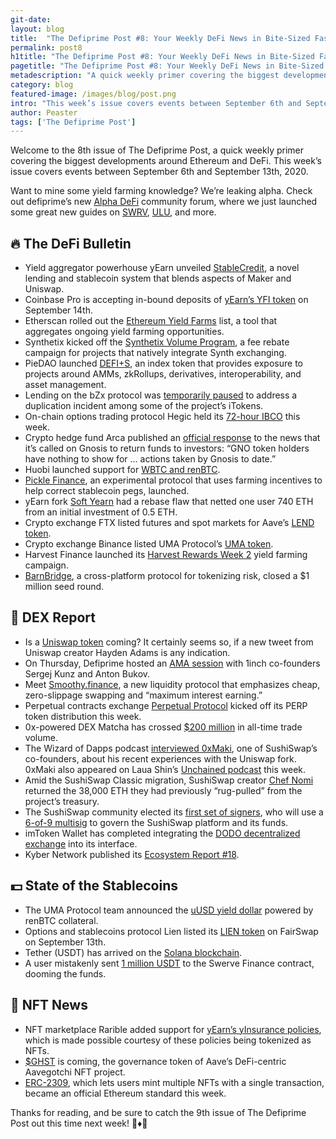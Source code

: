 ```yaml
---
git-date:
layout: blog
title:  "The Defiprime Post #8: Your Weekly DeFi News in Bite-Sized Fashion"
permalink: post8
h1title: "The Defiprime Post #8: Your Weekly DeFi News in Bite-Sized Fashion"
pagetitle: "The Defiprime Post #8: Your Weekly DeFi News in Bite-Sized Fashion"
metadescription: "A quick weekly primer covering the biggest developments around Ethereum and DeFi. This week’s issue covers events between September 6th and September 13th, 2020"
category: blog
featured-image: /images/blog/post.png
intro: "This week’s issue covers events between September 6th and September 13th, 2020"
author: Peaster
tags: ['The Defiprime Post']
---
```

Welcome to the 8th issue of The Defiprime Post, a quick weekly primer covering the biggest developments around Ethereum and DeFi. This week’s issue covers events between September 6th and September 13th, 2020.

Want to mine some yield farming knowledge? We’re leaking alpha. Check out defiprime’s new [Alpha DeFi](https://alpha.defiprime.com/c/yield-farming/6) community forum, where we just launched some great new guides on [SWRV](https://alpha.defiprime.com/t/yield-farming-with-swerve/339), [ULU](https://alpha.defiprime.com/t/yield-farming-with-ulu/342), and more.

## 🔥 The DeFi Bulletin

*   Yield aggregator powerhouse yEarn unveiled [StableCredit](https://medium.com/iearn/introducing-stablecredit-a-new-protocol-for-decentralized-lending-stablecoins-and-amms-7252a43ee56), a novel lending and stablecoin system that blends aspects of Maker and Uniswap.
*   Coinbase Pro is accepting in-bound deposits of [yEarn’s YFI token](https://blog.coinbase.com/yearn-finance-yfi-is-launching-on-coinbase-pro-af730b9c5ef0) on September 14th.
*   Etherscan rolled out the [Ethereum Yield Farms](https://etherscan.io/yieldfarms) list, a tool that aggregates ongoing yield farming opportunities.  
*   Synthetix kicked off the [Synthetix Volume Program](https://blog.synthetix.io/the-new-volume-incentive-program/), a fee rebate campaign for projects that natively integrate Synth exchanging.
*   PieDAO launched [DEFI+S](https://medium.com/piedao/announcing-defi-s-67ed53367364), an index token that provides exposure to projects around AMMs, zkRollups, derivatives, interoperability, and asset management.
*   Lending on the bZx protocol was [temporarily paused](https://twitter.com/bZxHQ/status/1305189177730891776) to address a duplication incident among some of the project’s iTokens.
*   On-chain options trading protocol Hegic held its [72-hour IBCO](https://medium.com/hegic/hegic-ibco-is-live-a-step-by-step-guide-on-how-to-participate-6989e36129c7) this week.
*   Crypto hedge fund Arca published an [official response](https://www.ar.ca/blog/understanding-arcas-request-for-change-at-gnosis) to the news that it’s called on Gnosis to return funds to investors: “GNO token holders have nothing to show for … actions taken by Gnosis to date.”
*   Huobi launched support for [WBTC and renBTC](https://twitter.com/HuobiGlobal/status/1304633009224605696).
*   [Pickle Finance](https://medium.com/@picklefinance/pickle-finance-launch-beea2eb8eacb), an experimental protocol that uses farming incentives to help correct stablecoin pegs, launched.
*   yEarn fork [Soft Yearn](https://cointelegraph.com/news/jackpot-user-turns-200-into-250k-thanks-to-a-buggy-defi-protocol) had a rebase flaw that netted one user 740 ETH from an initial investment of 0.5 ETH.
*   Crypto exchange FTX listed futures and spot markets for Aave’s [LEND token](https://twitter.com/FTX_Official/status/1303800635641401344).
*   Crypto exchange Binance listed UMA Protocol’s [UMA token](https://research.binance.com/en/projects/uma?ref=JLI1VBLA&utm_source=ResearchTelegram&utm_medium=GlobalSocial&utm_campaign=GlobalSocial).
*   Harvest Finance launched its [Harvest Rewards Week 2](https://medium.com/harvest-finance/harvest-rewards-week-2-launch-thegreenrevolution-14c68af416e9) yield farming campaign.
*   [BarnBridge](https://medium.com/barnbridge/barnbridge-closes-1m-seed-round-9c1a147afcf9), a cross-platform protocol for tokenizing risk, closed a $1 million seed round.


## 💱 DEX Report

*   Is a [Uniswap token](https://twitter.com/haydenzadams/status/1303695216680067072) coming? It certainly seems so, if a new tweet from Uniswap creator Hayden Adams is any indication.
*   On Thursday, Defiprime hosted an [AMA session](https://www.youtube.com/watch?v=Y0-qZojZ2WA) with 1inch co-founders Sergej Kunz and Anton Bukov.
*   Meet [Smoothy.finance](https://medium.com/@smoothy.finance/smoothy-finance-single-pool-with-low-cost-zero-slippage-swapping-and-maximum-interest-earning-5ebf4b90569c), a new liquidity protocol that emphasizes cheap, zero-slippage swapping and “maximum interest earning.”
*   Perpetual contracts exchange [Perpetual Protocol](https://twitter.com/defiprime/status/1303196633258106881) kicked off its PERP token distribution this week.
*   0x-powered DEX Matcha has crossed [$200 million](https://twitter.com/matchaxyz/status/1303725840568520704) in all-time trade volume.
*   The Wizard of Dapps podcast [interviewed 0xMaki](https://anchor.fm/wizardofdapps/episodes/EP-42-Sushi-Swap-with-0xMaki-ejanke), one of SushiSwap’s co-founders, about his recent experiences with the Uniswap fork. 0xMaki also appeared on Laua Shin’s [Unchained podcast](https://www.youtube.com/watch?v=Soljirz21-E&feature=youtu.be) this week.
*   Amid the SushiSwap Classic migration, SushiSwap creator [Chef Nomi](https://www.theblockcrypto.com/linked/77587/sushiswap-founder-eth-project-treasury) returned the 38,000 ETH they had previously “rug-pulled” from the project’s treasury.
*   The SushiSwap community elected its [first set of signers](https://www.coindesk.com/sushiswap-migration-defi-protocol-politicians), who will use a [6-of-9 multisig](https://twitter.com/SushiPOWAH/status/1303708721722261505) to govern the SushiSwap platform and its funds.
*   imToken Wallet has completed integrating the [DODO decentralized exchange](https://twitter.com/BreederDodo/status/1303554544400392193) into its interface.
*   Kyber Network published its [Ecosystem Report #18](https://blog.kyber.network/kyber-ecosystem-report-18-dae7422673c6).


## 💵 State of the Stablecoins

*   The UMA Protocol team announced the [uUSD yield dollar](https://medium.com/uma-project/uma-announcing-the-yield-dollar-on-renbtc-440a1ed0c5d5) powered by renBTC collateral.
*   Options and stablecoins protocol Lien listed its [LIEN token](https://medium.com/lien-finance/lien-token-initial-fairswap-listing-new-date-now-confirmed-f9cf1f76f018) on FairSwap on September 13th.
*   Tether (USDT) has arrived on the [Solana blockchain](https://www.theblockcrypto.com/post/77274/tether-launches-on-solana-blockchain).
*   A user mistakenly sent [1 million USDT](https://twitter.com/DoveyWan/status/1303233517845803009) to the Swerve Finance contract, dooming the funds.


## 💎 NFT News

*   NFT marketplace Rarible added support for [yEarn’s yInsurance policies](https://twitter.com/rariblecom/status/1303802405562314756), which is made possible courtesy of these policies being tokenized as NFTs.
*   [$GHST](https://twitter.com/aavegotchi/status/1304031727875047425) is coming, the governance token of Aave’s DeFi-centric Aavegotchi NFT project.
*   [ERC-2309](https://twitter.com/seanfromcargo/status/1303802249827688448), which lets users mint multiple NFTs with a single transaction, became an official Ethereum standard this week.

Thanks for reading, and be sure to catch the 9th issue of The Defiprime Post out this time next week! 👋♦️👋
